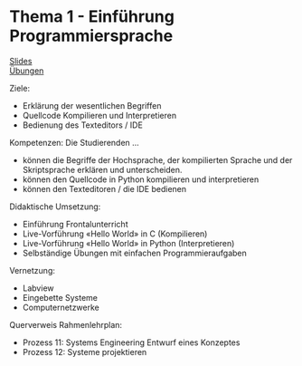 # Thema 1 - Einführung Programmiersprache
[Slides](topic-0/slides.md)  
[Übungen](excercise.md)  

Ziele:
* Erklärung der wesentlichen Begriffen
* Quellcode Kompilieren und Interpretieren
* Bedienung des Texteditors / IDE

Kompetenzen:
Die Studierenden ...
* können die Begriffe der Hochsprache, der kompilierten Sprache und der Skriptsprache erklären und unterscheiden.
* können den Quellcode in Python kompilieren und interpretieren
* können den Texteditoren / die IDE bedienen

Didaktische Umsetzung:

- Einführung Frontalunterricht
- Live-Vorführung «Hello World» in C (Kompilieren)
- Live-Vorführung «Hello World» in Python (Interpretieren)
- Selbständige Übungen mit einfachen Programmieraufgaben

Vernetzung:
- Labview
- Eingebette Systeme
- Computernetzwerke

Querverweis Rahmenlehrplan:
* Prozess 11: Systems Engineering Entwurf eines Konzeptes
* Prozess 12: Systeme projektieren

